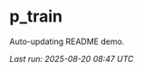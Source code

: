 # p_train

Auto-updating README demo.

<!--START_SECTION:status-->
_Last run: 2025-08-20 08:47 UTC_
<!--END_SECTION:status-->













